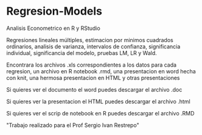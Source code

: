 # Regresion-Models
Analisis Econometrico en R y RStudio

Regresiones lineales múltiples, estimacion por minimos cuadrados ordinarios, analisis de varianza, intervalos de confianza, significancia individual, significancia del modelo, pruebas LM, LR y Wald.

Encontrara los archivos .xls correspondientes a los datos para cada regresion, un archivo en R notebook .rmd, una presentacion en word hecha con knit, una hermosa presentacion en HTML y otras presentaciones

Si quieres ver el documento el word puedes descargar el archivo .doc

Si quieres ver la presentacion el HTML puedes descargar el archivo .html

Si quieres ver el scrip de notebook en R puedes descargar el archivo .RMD

"Trabajo realizado para el Prof Sergio Ivan Restrepo"
